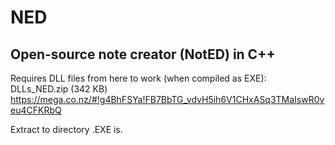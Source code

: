 NED
===

Open-source note creator (NotED) in C++
---

Requires DLL files from here to work (when compiled as EXE):
DLLs_NED.zip (342 KB)
https://mega.co.nz/#!g4BhFSYa!FB7BbTG_vdvH5ih6V1CHxASq3TMaIswR0veu4CFKRbQ

Extract to directory .EXE is.
